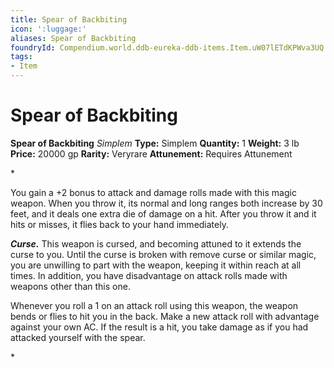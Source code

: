 ```yaml
---
title: Spear of Backbiting
icon: ':luggage:'
aliases: Spear of Backbiting
foundryId: Compendium.world.ddb-eureka-ddb-items.Item.uW07lETdKPWva3UQ
tags:
- Item
---
```


# Spear of Backbiting

**Spear of Backbiting**
_Simplem_
**Type:** Simplem
**Quantity:** 1
**Weight:** 3 lb
**Price:** 20000 gp
**Rarity:** Veryrare
**Attunement:** Requires Attunement

*<p>You gain a +2 bonus to attack and damage rolls made with this magic weapon. When you throw it, its normal and long ranges both increase by 30 feet, and it deals one extra die of damage on a hit. After you throw it and it hits or misses, it flies back to your hand immediately.

***Curse.*** This weapon is cursed, and becoming attuned to it extends the curse to you. Until the curse is broken with remove curse or similar magic, you are unwilling to part with the weapon, keeping it within reach at all times. In addition, you have disadvantage on attack rolls made with weapons other than this one.

Whenever you roll a 1 on an attack roll using this weapon, the weapon bends or flies to hit you in the back. Make a new attack roll with advantage against your own AC. If the result is a hit, you take damage as if you had attacked yourself with the spear.</p>*